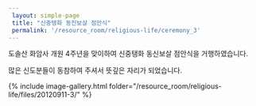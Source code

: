 ```yaml
--- 
 layout: simple-page 
 title: "신중탱화 동진보살 점안식"
 permalink: '/resource_room/religious-life/ceremony_3'
--- 
```


도솔산 화암사 개원 4주년을 맞이하여 신중탱화 동신보살 점안식을 거행하였습니다.

많은 신도분들이 동참하여 주셔서 뜻깊은 자리가 되었습니다.
 

{% include image-gallery.html folder="/resource_room/religious-life/files/20120911-3/" %}
